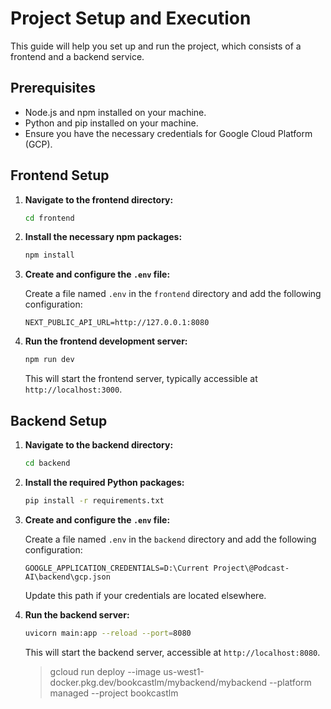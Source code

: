 # Project Setup and Execution

This guide will help you set up and run the project, which consists of a frontend and a backend service.

## Prerequisites

- Node.js and npm installed on your machine.
- Python and pip installed on your machine.
- Ensure you have the necessary credentials for Google Cloud Platform (GCP).

## Frontend Setup

1. **Navigate to the frontend directory:**

   ```bash
   cd frontend
   ```

2. **Install the necessary npm packages:**

   ```bash
   npm install
   ```

3. **Create and configure the `.env` file:**

   Create a file named `.env` in the `frontend` directory and add the following configuration:

   ```plaintext
   NEXT_PUBLIC_API_URL=http://127.0.0.1:8080
   ```

4. **Run the frontend development server:**

   ```bash
   npm run dev
   ```

   This will start the frontend server, typically accessible at `http://localhost:3000`.

## Backend Setup

1. **Navigate to the backend directory:**

   ```bash
   cd backend
   ```

2. **Install the required Python packages:**

   ```bash
   pip install -r requirements.txt
   ```

3. **Create and configure the `.env` file:**

   Create a file named `.env` in the `backend` directory and add the following configuration:

   ```plaintext
   GOOGLE_APPLICATION_CREDENTIALS=D:\Current Project\@Podcast-AI\backend\gcp.json
   ```

   Update this path if your credentials are located elsewhere.
 

4. **Run the backend server:**

   ```bash
   uvicorn main:app --reload --port=8080
   ```

   This will start the backend server, accessible at `http://localhost:8080`.


   >gcloud run deploy --image us-west1-docker.pkg.dev/bookcastlm/mybackend/mybackend --platform managed --project bookcastlm